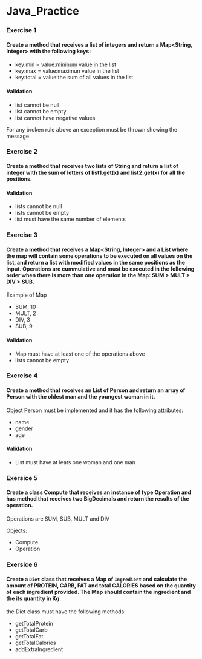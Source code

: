# Java_Practice

### Exercise 1

#### Create a method that receives a list of integers and return a Map<String, Integer> with the following keys: 

- key:min = value:mininum value in the list
- key:max = value:maximun value in the list
- key:total = value:the sum of all values in the list

#### Validation
* list cannot be null
* list cannot be empty
* list cannot have negative values

For any broken rule above an exception must be thrown showing the message

### Exercise 2

#### Create a method that receives two lists of String and return a list of integer with the sum of letters of list1.get(x) and list2.get(x) for all the positions. 

#### Validation
* lists cannot be null
* lists cannot be empty
* list must have the same number of elements

### Exercise 3

#### Create a method that receives a Map<String, Integer> and a List<Integer> where the map will contain some operations to be executed on all values on the list, and return a list with modified values in the same positions as the input. Operations are cummulative and must be executed in the following order when there is more than one operation in the Map: SUM > MULT > DIV > SUB.
  
Example of Map
  - SUM, 10
  - MULT, 2
  - DIV, 3
  - SUB, 9

#### Validation
* Map must have at least one of the operations above
* lists cannot be empty
  
### Exercise 4

#### Create a method that receives an List of Person and return an array of Person with the oldest man and the youngest woman in it.
  
Object Person must be implemented and it has the following attributes: 
  - name
  - gender
  - age

#### Validation
* List must have at leats one woman and one man

### Exersice 5
  
#### Create a class Compute that receives an instance of type Operation and has method that receives two BigDecimals and return the results of the operation.
 
  Operations are SUM, SUB, MULT and DIV 
  
 Objects:
  - Compute
  - Operation
  
### Exersice 6
  
#### Create a `Diet` class that receives a Map of `Ingredient` and calculate the amount of PROTEIN, CARB, FAT and total CALORIES based on the quantity of each ingredient provided. The Map should contain the ingredient and the its quantity in Kg.
  
  the Diet class must have the following methods:
  - getTotalProtein
  - getTotalCarb
  - getTotalFat
  - getTotalCalories
  - addExtraIngredient
  
  
 
  
